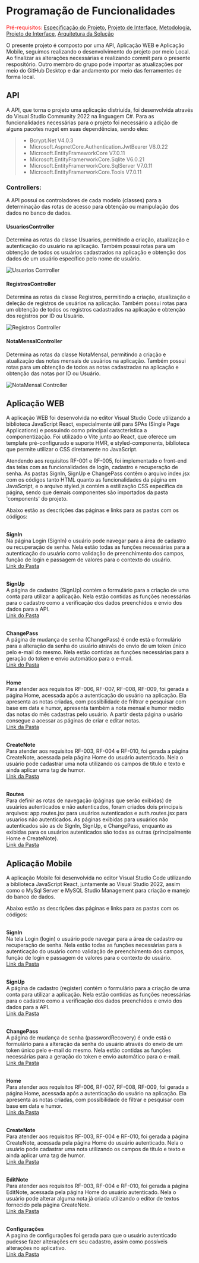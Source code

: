# Programação de Funcionalidades

<span style="color:red">Pré-requisitos: <a href="2-Especificação do Projeto.md"> Especificação do Projeto</a></span>, <a href="3-Projeto de Interface.md"> Projeto de Interface</a>, <a href="4-Metodologia.md"> Metodologia</a>, <a href="3-Projeto de Interface.md"> Projeto de Interface</a>, <a href="5-Arquitetura da Solução.md"> Arquitetura da Solução</a>

O presente projeto é composto por uma API, Aplicação WEB e Aplicação Mobile, seguimos realizando o desenvolvimento do projeto por meio Local. Ao finalizar as alterações necessárias e realizando commit para o presente respositório. Outro membro do grupo pode importar as atualizações por meio do GitHub Desktop e dar andamento por meio das ferramentes de forma local.

## API
A API, que torna o projeto uma aplicação distriuída, foi desenvolvida através do Visual Studio Community 2022 na linguagem C#. Para as funcionalidades necessárias para o projeto foi necessário a adição de alguns pacotes nuget em suas dependências, sendo eles:

> - Bcrypt.Net V4.0.3
> - Microsoft.AspnetCore.Authentication.JwtBearer V6.0.22
> - Microsoft.EntityFrameworkCore V7.0.11
> - Microsoft.EntityFramerworkCore.Sqlite V6.0.21
> - Microsoft.EntityFramerworkCore.SqlServer V7.0.11
> - Microsoft.EntityFramerworkCore.Tools V7.0.11

<h3>Controllers:</h3>
A API possui os controladores de cada modelo (classes) para a determinação das rotas de acesso para obtenção ou manipulação dos dados no banco de dados. <br>

<h4>UsuariosController</h4>
Determina as rotas da classe Usuarios, permitindo a criação, atualização e autenticação do usuário na aplicação.
Também possui rotas para um obtenção de todos os usuários cadastrados na aplicação e obtenção dos dados de um usuário específico pelo nome de usuário.

![Usuarios Controller](img/UsuariosControllers.png)

<h4>RegistrosController</h4>
Determina as rotas da classe Registros, permitindo a criação, atualização e deleção de registros de usuários na aplicação.
Também possui rotas para um obtenção de todos os registros cadastrados na aplicação e obtenção dos registros por ID ou Usuário.

![Registros Controller](img/RegistrosControllers.png)

<h4>NotaMensalController</h4>
Determina as rotas da classe NotaMensal, permitindo a criação e atualização das notas mensais de usuários na aplicação.
Também possui rotas para um obtenção de todos as notas cadastradas na aplicação e obtenção das notas por ID ou Usuário.

![NotaMensal Controller](img/NotaMensalControllers.png)

## Aplicação WEB

A aplicação WEB foi desenvolvida no editor Visual Studio Code utilizando a biblioteca JavaScript React, especialmente útil para SPAs (Single Page Applications) e possuindo como principal característica a componentização. Foi utilizado o Vite junto ao React, que oferece um template pré-configurado e suporte HMR, e styled-components, biblioteca que permite utilizar o CSS diretamente no JavaScript.

Atendendo aos requisitos RF-001	e RF-005, foi implementado o front-end das telas com as funcionalidades de login, cadastro e recuperação de senha. As pastas  SignIn, SignUp e ChangePass contêm o arquivo index.jsx com os códigos tanto HTML quanto as funcionalidades da página em JavaScript, e o arquivo styled.js contém a estilização CSS especifica da página, sendo que demais componentes são importados da pasta 'components' do projeto.
 
Abaixo estão as descrições das páginas e links para as pastas com os códigos:

<br>**SignIn** <br>
Na página Login (SignIn) o usuário pode navegar para a área de cadastro ou recuperação de senha. Nela estão todas as funções necessárias para a autenticação do usuário como validação de preenchimento dos campos, função de login e passagem de valores para o contexto do usuário.
<br><a href="https://github.com/ICEI-PUC-Minas-PMV-ADS/pmv-ads-2023-2-e4-proj-infra-t1-pmv-ads-2023-2-e4-projmoodtracker/tree/37bb5aea5ad3a452974193310e8784772907c4a3/src/WEB/MoodTracker_WEB/pages/SignIn
">Link do Pasta</a>

<br>**SignUp**<br>
A página de cadastro (SignUp) contém o formulário para a criação de uma conta para utilizar a aplicação. Nela estão contidas as funções necessárias para o cadastro como a verificação dos dados preenchidos e envio dos dados para a API.
<br><a href="https://github.com/ICEI-PUC-Minas-PMV-ADS/pmv-ads-2023-2-e4-proj-infra-t1-pmv-ads-2023-2-e4-projmoodtracker/tree/4a729f1d4f9ffa3c3dc8190d4a5011455154281a/src/WEB/MoodTracker_WEB/pages/SignUp">Link do Pasta</a>

<br>**ChangePass**<br>
A página de mudança de senha (ChangePass) é onde está o formulário para a alteração da senha do usuário através do envio de um token único pelo e-mail do mesmo. Nela estão contidas as funções necessárias para a geração do token e envio automático para o e-mail.
<br><a href="https://github.com/ICEI-PUC-Minas-PMV-ADS/pmv-ads-2023-2-e4-proj-infra-t1-pmv-ads-2023-2-e4-projmoodtracker/tree/4a729f1d4f9ffa3c3dc8190d4a5011455154281a/src/WEB/MoodTracker_WEB/pages/ChangePass">Link do Pasta</a>

<br>**Home**<br>
Para atender aos requisitos RF-006, RF-007, RF-008, RF-009, foi gerada a página Home, acessada após a autenticação do usuário na aplicação. Ela apresenta as notas criadas, com possibilidade de friltrar e pesquisar com base em data e humor, apresenta também a nota mensal e humor médio das notas do mês cadastras pelo usuário. A partir desta página o usário consegue a acessar as páginas de criar e editar notas.
<br><a href="https://github.com/ICEI-PUC-Minas-PMV-ADS/pmv-ads-2023-2-e4-proj-infra-t1-pmv-ads-2023-2-e4-projmoodtracker/tree/4a729f1d4f9ffa3c3dc8190d4a5011455154281a/src/WEB/MoodTracker_WEB/pages/Home">Link da Pasta</a>

<br>**CreateNote**<br>
Para atender aos requisitos RF-003, RF-004 e RF-010, foi gerada a página CreateNote, acessada pela página Home do usuário autenticado. Nela o usuário pode cadastrar uma nota utilizando os campos de título e texto e ainda aplicar uma tag de humor.
<br><a href="https://github.com/ICEI-PUC-Minas-PMV-ADS/pmv-ads-2023-2-e4-proj-infra-t1-pmv-ads-2023-2-e4-projmoodtracker/tree/4a729f1d4f9ffa3c3dc8190d4a5011455154281a/src/WEB/MoodTracker_WEB/pages/CreateNote">Link da Pasta</a>

<br>**Routes**<br>
Para definir as rotas de navegação (páginas que serão exibidas) de usuários autenticados e não autenticados, foram criados dois principais arquivos: app.routes.jsx para usuários autenticados e auth.routes.jsx para usuarios não autenticados. As páginas exibidas para usuários não autenticados são as de SignIn, SignUp, e ChangePass, enquanto as exibidas para os usuários autenticados são todas as outras (principalmente Home e CreateNote).
<br><a href="https://github.com/ICEI-PUC-Minas-PMV-ADS/pmv-ads-2023-2-e4-proj-infra-t1-pmv-ads-2023-2-e4-projmoodtracker/tree/4a729f1d4f9ffa3c3dc8190d4a5011455154281a/src/WEB/MoodTracker_WEB/routes">Link da Pasta</a>

## Aplicação Mobile

A aplicação Mobile foi desenvolvida no editor Visual Studio Code utilizando a biblioteca JavaScript React, juntamente ao Visual Studio 2022, assim como o MySql Server e MySQL Studio Management para criação e manejo do banco de dados.

Abaixo estão as descrições das páginas e links para as pastas com os códigos:

<br>**SignIn** <br>
Na tela Login (login) o usuário pode navegar para a área de cadastro ou recuperação de senha. Nela estão todas as funções necessárias para a autenticação do usuário como validação de preenchimento dos campos, função de login e passagem de valores para o contexto do usuário.
<br><a href="https://github.com/ICEI-PUC-Minas-PMV-ADS/pmv-ads-2023-2-e4-proj-infra-t1-pmv-ads-2023-2-e4-projmoodtracker/tree/main/src/MOBILE/src/screens/login">Link da Pasta</a>

<br>**SignUp**<br>
A página de cadastro (register) contém o formulário para a criação de uma conta para utilizar a aplicação. Nela estão contidas as funções necessárias para o cadastro como a verificação dos dados preenchidos e envio dos dados para a API.
<br><a href="https://github.com/ICEI-PUC-Minas-PMV-ADS/pmv-ads-2023-2-e4-proj-infra-t1-pmv-ads-2023-2-e4-projmoodtracker/tree/main/src/MOBILE/src/screens/register">Link da Pasta</a>

<br>**ChangePass**<br>
A página de mudança de senha (passwordRecovery) é onde está o formulário para a alteração da senha do usuário através do envio de um token único pelo e-mail do mesmo. Nela estão contidas as funções necessárias para a geração do token e envio automático para o e-mail.
<br><a href="https://github.com/ICEI-PUC-Minas-PMV-ADS/pmv-ads-2023-2-e4-proj-infra-t1-pmv-ads-2023-2-e4-projmoodtracker/tree/main/src/MOBILE/src/screens/passwordRecovery">Link da Pasta</a>

<br>**Home**<br>
Para atender aos requisitos RF-006, RF-007, RF-008, RF-009, foi gerada a página Home, acessada após a autenticação do usuário na aplicação. Ela apresenta as notas criadas, com possibilidade de filtrar e pesquisar com base em data e humor.
<br><a href="https://github.com/ICEI-PUC-Minas-PMV-ADS/pmv-ads-2023-2-e4-proj-infra-t1-pmv-ads-2023-2-e4-projmoodtracker/tree/main/src/MOBILE/src/screens/home">Link da Pasta</a>

<br>**CreateNote**<br>
Para atender aos requisitos RF-003, RF-004 e RF-010, foi gerada a página CreateNote, acessada pela página Home do usuário autenticado. Nela o usuário pode cadastrar uma nota utilizando os campos de título e texto e ainda aplicar uma tag de humor.
<br><a href="https://github.com/ICEI-PUC-Minas-PMV-ADS/pmv-ads-2023-2-e4-proj-infra-t1-pmv-ads-2023-2-e4-projmoodtracker/tree/main/src/MOBILE/src/screens/createNote">Link da Pasta</a>

<br>**EditNote**<br>
Para atender aos requisitos RF-003, RF-004 e RF-010, foi gerada a página EditNote, acessada pela página Home do usuário autenticado. Nela o usuário pode alterar alguma nota  já criada utilizando o editor de textos fornecido pela página CreateNote.
<br><a href="https://github.com/ICEI-PUC-Minas-PMV-ADS/pmv-ads-2023-2-e4-proj-infra-t1-pmv-ads-2023-2-e4-projmoodtracker/tree/main/src/MOBILE/src/screens/editNote">Link da Pasta</a>

<br>**Configurações**<br>
A pagina de configurações foi gerada para que o usuário autenticado pudesse fazer alterações em seu cadastro, assim como possíveis alterações no aplicativo.
<br><a href="https://github.com/ICEI-PUC-Minas-PMV-ADS/pmv-ads-2023-2-e4-proj-infra-t1-pmv-ads-2023-2-e4-projmoodtracker/tree/main/src/MOBILE/src/screens/configuracoes">Link da Pasta</a>
